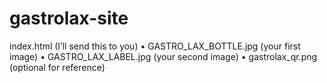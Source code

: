 # gastrolax-site
index.html (I’ll send this to you)
	•	GASTRO_LAX_BOTTLE.jpg (your first image)
	•	GASTRO_LAX_LABEL.jpg (your second image)
	•	gastrolax_qr.png (optional for reference)
